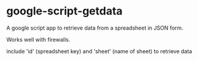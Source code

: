 # google-script-getdata

A google script app to retrieve data from a spreadsheet in JSON form. 

Works well with firewalls. 

include 'id' (spreadsheet key) and 'sheet' (name of sheet) to retrieve data